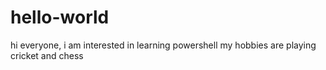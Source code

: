# hello-world
hi everyone, 
i am interested in learning powershell
my hobbies are playing cricket and chess 
